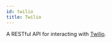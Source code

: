 ```yaml
---
id: twilio
title: Twilio
---
```


A RESTful API for interacting with [Twilio](https://www.twilio.com/docs).
